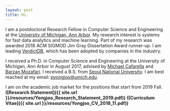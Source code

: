 ```yaml
---
layout: post
title: Hi.
---
```


I am a postdoctoral Research Fellow in Computer Science and Engineering at the [University of
Michigan, Ann Arbor](http://cse.umich.edu/).
My research interest is systems for fast data analytics and machine learning.
Part of my research was awarded 2018 ACM SIGMOD Jim Gray Dissertation Award runner-up.
I am leading [VerdictDB](http://verdictdb.org/), which has been adopted by companies in the industry.

I received a Ph.D. in Computer Science and Engineering at the University of Michigan, Ann Arbor in August 2017, advised by [Michael Cafarella](http://web.eecs.umich.edu/~michjc/) and [Barzan Mozafari](http://web.eecs.umich.edu/~mozafari/).
I received a B.S. from [Seoul National University](https://en.wikipedia.org/wiki/Seoul_National_University).
I am best reached at my email: pyongjoo@umich.edu.

I am on the academic job market for the positions that start from 2019 Fall.  
**([Research Statement]({{ site.url }}/resources/Yongjoo_Research_Statement_2019.pdf))**
**([Curriculum Vitae]({{ site.url }}/resources/Yongjoo_CV_2018_11.pdf))**
